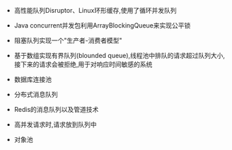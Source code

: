 - 高性能队列Disruptor、Linux环形缓存,使用了循环并发队列

- Java concurrent并发包利用ArrayBlockingQueue来实现公平锁

- 阻塞队列实现一个"生产者-消费者模型"

- 基于数组实现有界队列(blounded queue),线程池中排队的请求超过队列大小,接下来的请求会被拒绝,用于对响应时间敏感的系统

- 数据库连接池

- 分布式消息队列

- Redis的消息队列以及管道技术

- 高并发请求时,请求放到队列中

- 对象池

